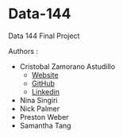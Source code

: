 # Data-144
Data 144 Final Project

Authors :
- Cristobal Zamorano Astudillo
	- [Website](https://www.cristobalza.com/)
	- [GitHub](https://github.com/cristobalza)
	- [Linkedin](https://www.linkedin.com/in/cristobalza/)
- Nina Singiri 
- Nick Palmer
- Preston Weber
- Samantha Tang


